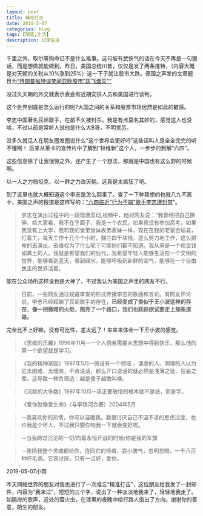 ```yaml
---
layout: post
title: 精准打击
date: 2019-5-07
categories: blog
tags: [随笔,生活]
description: 记录生活
---
```



千里之外，取尔等狗命已不是什么难事。这句坡有武侠气的话在今天不再是一句狠话，而是想做就能做到，昨日，美国总统川普，仅仅是发了两条推特，（内容大概是对天朝的关税从10%涨到25%）这一下子就让股市大跌。德国之声发的文章题目为[“特朗普推特谈笑间亚欧股市"灰飞烟灭"”](https://p.dw.com/p/3HzsE)

没过久天朝的外交就表示表会有近期安排人员和美国进行谈判。

这个世界到底是怎么运行的呢?大国之间的关系和股票市场居然是如此的敏感。

李志中国著名民谣歌手，在前不久被封杀。我是有点莫名其妙的，感觉这人也没啥，不过以前是常听人说他是什么大B哥，不明觉厉。

没多久就见人在朋友圈发圈说什么“这个世界会更好吗”这些话叫人是全全完完的听不懂啊！ 后来从莱卡的宣传片中了解到“林维新”这个人，一步步的到解“六四”。

这些信息除了让我很惊之外，还产生了一个想法，那就是中国也有这么野的时候啊。

以一人之力挡坦克，以一群之力改天朝。这真是太疯狂了吧。

到了这里也就大概知道这个李志是怎么回事了。查了一下种我想的也就八九不离十，美国之声的报道是这样写的：[“六四临近"行为不端"歌手李志遭封禁](https://www.voachinese.com/a/chinese-pop-singer-banned/4875105.html)”。

>李志在演出过程中的一段现场互动,视频中，他对网友说：“我曾经把自己撕碎，给大家看，我不在乎面子，我是一个农民。如果我没有参加高考，如果我没有上大学，我和我的堂弟堂妹表弟表妹一样，现在在我的老家金坛县，打着工，每天工作十几个个小时，赚三四千块钱。这么努力地工作，这么拼命的去演出、去维权为了什么呢？可能你们都不知道。我从来是一个视金钱如粪土的人。我就是希望我们的后代，我希望年轻人能够生活在一个文明的世界，能够看到蓝天，看到绿水，能够呼吸到新鲜的空气，能够在一个自由民主的世界活着。

能在公众场所这样说也是大神了，不过我认为美国之声里的网友不行。

>日前，一些网友通过规避审查的形式传播李志的歌曲和言论。有网友评论说，李志已经超越了民谣歌手的存在，**已经变成了类似于王小波这样的存在，像一把微暗的火炬，照亮了一个路口，我们也跃跃欲试要走上那条道路。**

完全比不上好嘛，没有可比性，差太远了！来来来体会一下王小波的感觉。

>《思维的乐趣》1996年11月--一个人倘若需要从思想中得到快乐，那么他的第一个欲望就是学习。

>《我的精神家园》1997年5月--假设有一个领域 ，谦虚的人、明理的人以为它太困难、太暧昧，不肯说话，那么开口说话的就必然是浅薄之徒、狂妄之辈。这导致一种负筛选：越是傻子越敢叫唤。

>《沉默的大多数》1997年10月--真正要敬惜的根本就不是纸，而是字。

>《爱你就像爱生命》（与李银河合著）2004年5月

>--我喜欢你的热情，你可以温暖我。我很讨厌自己不温不凉的思虑过度，也许我是个坏人，不过我只要你吻我一下就会变好呢。

>--当我跨过沉沦的一切/向着永恒开战的时候/你是我的军旗

>--我把我整个灵魂都给你，连同它的怪癖，耍小脾气，忽明忽暗，一千八百种坏毛病。它真讨厌，只有一点好，爱你。

2019-05-07小雨

昨天网络世界的朋友对我也进行了一次难忘“精准打击”，这位朋友给我发了一封邮件，内容为“我来过”，短短的三个字，说出了一种淡淡地我来了，轻轻地我走了。如隔岸的歌声，近处的萤火虫，在漆黑的夜晚中给行路人指出了方向。谢谢你的善意，陌生的朋友。


